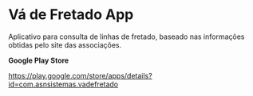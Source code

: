 Vá de Fretado App
=====================

Aplicativo para consulta de linhas de fretado, baseado nas informações obtidas pelo site das associações.

**Google Play Store**

https://play.google.com/store/apps/details?id=com.asnsistemas.vadefretado
